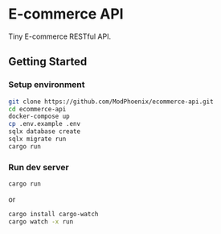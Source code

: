 # E-commerce API

Tiny E-commerce RESTful API.

## Getting Started

### Setup environment

```sh
git clone https://github.com/ModPhoenix/ecommerce-api.git
cd ecommerce-api
docker-compose up
cp .env.example .env
sqlx database create
sqlx migrate run
cargo run
```

### Run dev server

```sh
cargo run
```

or

```sh
cargo install cargo-watch
cargo watch -x run
```

